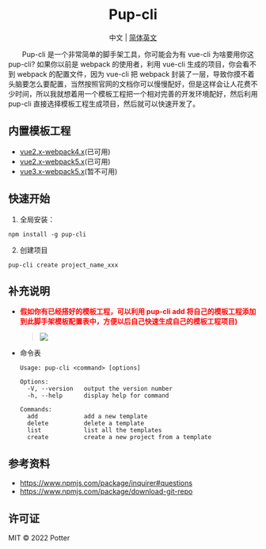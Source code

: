 <h1 align="center">Pup-cli</h1>

<p align="center">中文 | <a href="./README.md">简体英文</a></p>

<p style="text-indent:2em">
Pup-cli 是一个非常简单的脚手架工具，你可能会为有 vue-cli 为啥要用你这 pup-cli? 如果你以前是 webpack 的使用者，利用 vue-cli 生成的项目，你会看不到 webpack 的配置文件，因为 vue-cli 把 webpack 封装了一层，导致你摸不着头脑要怎么要配置，当然按照官网的文档你可以慢慢配好，但是这样会让人花费不少时间，所以我就想着用一个模板工程把一个相对完善的开发环境配好，然后利用 pup-cli 直接选择模板工程生成项目，然后就可以快速开发了。
</p>

## 内置模板工程

- [vue2.x-webpack4.x](https://github.com/yxw007/vue2.x-webpack.x)(已可用)
- [vue2.x-webpack5.x](https://github.com/yxw007/vue2.x-webpack.x)(已可用)
- [vue3.x-webpack5.x](https://github.com/yxw007/vue3.x-webpack5.x)(暂不可用)

## 快速开始

1. 全局安装：

```
npm install -g pup-cli
```

2. 创建项目

```
pup-cli create project_name_xxx
```

## 补充说明

- <p style="color:red;font-weight:bold">假如你有已经搭好的模板工程，可以利用 pup-cli add 将自己的模板工程添加到此脚手架模板配置表中，方便以后自己快速生成自己的模板工程项目)</p>

  > ![](https://cdn.jsdelivr.net/gh/yxw007/BlogPicBed@master//img/20221026115837.jpg)

- 命令表

  ```
  Usage: pup-cli <command> [options]

  Options:
    -V, --version   output the version number
    -h, --help      display help for command

  Commands:
    add             add a new template
    delete          delete a template
    list            list all the templates
    create          create a new project from a template
  ```

## 参考资料

- https://www.npmjs.com/package/inquirer#questions
- https://www.npmjs.com/package/download-git-repo

## 许可证

MIT © 2022 Potter
